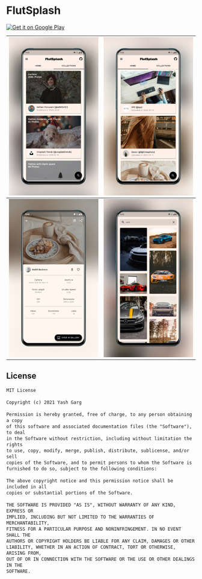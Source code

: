 # FlutSplash

<a href="https://play.google.com/store/apps/details?id=com.yashgarg.flutsplash">
  <img src="https://play.google.com/intl/en_us/badges/static/images/badges/en_badge_web_generic.png" 
       alt="Get it on Google Play"
       height="80" />
</a>

| ![screen 1](https://raw.githubusercontent.com/Yash-Garg/FlutSplash/main/images/screen-1.png) | ![screen 2](https://raw.githubusercontent.com/Yash-Garg/FlutSplash/main/images/screen-2.png) |
| :------------------------------------------------------------------------------------------: | :------------------------------------------------------------------------------------------: |
| ![screen 3](https://raw.githubusercontent.com/Yash-Garg/FlutSplash/main/images/screen-3.png) | ![screen 4](https://raw.githubusercontent.com/Yash-Garg/FlutSplash/main/images/screen-4.png) |

## License

```text
MIT License

Copyright (c) 2021 Yash Garg

Permission is hereby granted, free of charge, to any person obtaining a copy
of this software and associated documentation files (the "Software"), to deal
in the Software without restriction, including without limitation the rights
to use, copy, modify, merge, publish, distribute, sublicense, and/or sell
copies of the Software, and to permit persons to whom the Software is
furnished to do so, subject to the following conditions:

The above copyright notice and this permission notice shall be included in all
copies or substantial portions of the Software.

THE SOFTWARE IS PROVIDED "AS IS", WITHOUT WARRANTY OF ANY KIND, EXPRESS OR
IMPLIED, INCLUDING BUT NOT LIMITED TO THE WARRANTIES OF MERCHANTABILITY,
FITNESS FOR A PARTICULAR PURPOSE AND NONINFRINGEMENT. IN NO EVENT SHALL THE
AUTHORS OR COPYRIGHT HOLDERS BE LIABLE FOR ANY CLAIM, DAMAGES OR OTHER
LIABILITY, WHETHER IN AN ACTION OF CONTRACT, TORT OR OTHERWISE, ARISING FROM,
OUT OF OR IN CONNECTION WITH THE SOFTWARE OR THE USE OR OTHER DEALINGS IN THE
SOFTWARE.
```
